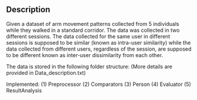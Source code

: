 ## Description
Given a dataset of arm movement patterns collected from 5 individuals while they walked in a standard corridor.
The data was collected in two different sessions.
The data collected for the same user in different sessions is supposed to be similar (known as intra-user similarity)
while the data collected from different users, regardless of the session, are supposed to be different known as
inter-user dissimilarity from each other.

The data is stored in the following folder structure: (More details are provided in Data_description.txt)

Implemented:
(1) Preprocessor 
(2) Comparators 
(3) Person
(4) Evaluator
(5) ResultAnalysis

